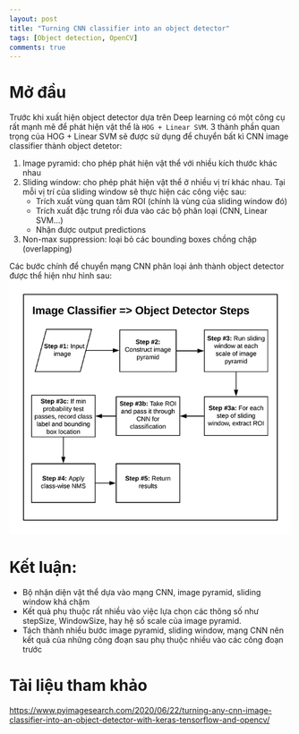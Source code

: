 ```yaml
---
layout: post
title: "Turning CNN classifier into an object detector"
tags: [Object detection, OpenCV]
comments: true
---
```


# Mở đầu
Trước khi xuất hiện object detector dựa trên Deep learning có một công cụ rất mạnh mẽ để phát hiện vật thể là `HOG + Linear SVM`.
3 thành phần quan trọng của HOG + Linear SVM sẽ được sử dụng để chuyển bất kì CNN image classifier thành object detetor:
1. Image pyramid: cho phép phát hiện vật thể với nhiều kích thước khác nhau
2. Sliding window: cho phép phát hiện vật thể ở nhiều vị trí khác nhau. Tại mỗi vị trí của sliding window sẽ thực hiện các công việc sau:
    - Trích xuất vùng quan tâm ROI (chính là vùng của sliding window đó)
    - Trích xuất đặc trưng rồi đưa vào các bộ phân loại (CNN, Linear SVM...)
    - Nhận được output predictions
3. Non-max suppression: loại bỏ các bounding boxes chồng chập (overlapping)

Các bước chính để chuyển mạng CNN phân loại ảnh thành object detector được thể hiện như hình sau:
![steps](./images/steps.png)

# Kết luận:
- Bộ nhận diện vật thể dựa vào mạng CNN, image pyramid, sliding window khá chậm
- Kết quả phụ thuộc rất nhiều vào việc lựa chọn các thông số như stepSize, WindowSize, hay hệ số scale của image pyramid.
- Tách thành nhiều bước image pyramid, sliding window, mạng CNN nên kết quả của những công đoạn sau phụ thuộc nhiều vào các công đoạn trước

# Tài liệu tham khảo
https://www.pyimagesearch.com/2020/06/22/turning-any-cnn-image-classifier-into-an-object-detector-with-keras-tensorflow-and-opencv/
